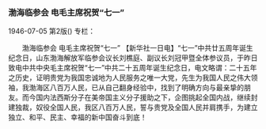 ### 渤海临参会  电毛主席祝贺“七一”

1946-07-05
第2版()
专栏：

　　渤海临参会
    电毛主席祝贺“七一”
    【新华社一日电】“七一”中共廿五周年诞生纪念日，山东渤海解放军临参会议长刘樵庭、副议长刘冠甲暨全体参议员，于昨日致电中共中央毛主席祝贺“七一”中共二十五周年诞生纪念日，电文略谓：二十五年之历史，证明贵党为我国忠诚地为人民服务之唯一大党，先生为我国人民之伟大领袖，我渤海区八百万人民，已从自己翻身经验中，找到了明确方向与最亲挚的朋友。而今国内法西斯分子在美帝国主义分子援助之下，企图挑起全国内战，继续封建独裁，奴役全国人民，我区八百万人民，誓与贵党及全国人民并肩携手，为建立独立、和平、民主、幸福的新中国奋斗到底！
